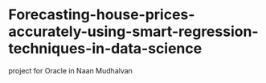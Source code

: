 # Forecasting-house-prices-accurately-using-smart-regression-techniques-in-data-science
project for Oracle in Naan Mudhalvan
